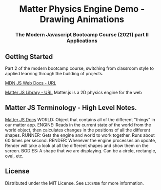 <h1 align="center">Matter Physics Engine Demo - Drawing Animations</h1>

<h3 align="center">The Modern Javascript Bootcamp Course (2021) part II Applications</h3>    

<!-- GETTING STARTED -->
## Getting Started
Part 2 of the modern bootcamp course, switching from classroom style to applied learning through the building of projects. 


[MDN JS Web Docs - URL](https://developer.mozilla.org/en-US/docs/Web/javascript)

[Matter JS Library - URL](https://brm.io/matter-js)
Matter.js is a 2D physics engine for the web


## Matter JS Terminology - High Level Notes.
[Matter JS Docs](https://brm.io/matter-js/docs/)
WORLD: Object that contains all of the different "things" in our matter app.
ENGINE: Reads in the current state of the world from the world object, then calculates changes in the positions of all the different shapes.
RUNNER: Gets the engine and world to work together. Runs about 60 times per second.
RENDER: Whenever the engine processes an update, Render will take a look at all the different shapes and show them on the screen.
BODIES: A shape that we are displaying. Can be a circle, rectangle, oval, etc.

<!-- LICENSE -->
## License

Distributed under the MIT License. See `LICENSE` for more information.